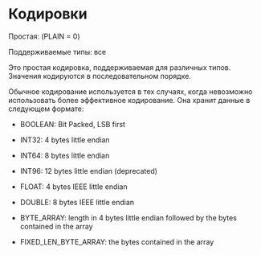 # Кодировки 
Простая: (PLAIN = 0)

Поддерживаемые типы: все

Это простая кодировка, поддерживаемая для различных типов. Значения кодируются в последовательном порядке.

Обычное кодирование используется в тех случаях, когда невозможно использовать более эффективное кодирование. Она хранит данные в следующем формате: 

- BOOLEAN: Bit Packed, LSB first

- INT32: 4 bytes little endian

- INT64: 8 bytes little endian 

- INT96: 12 bytes little endian (deprecated) 

- FLOAT: 4 bytes IEEE little endian 

- DOUBLE: 8 bytes IEEE little endian 

- BYTE_ARRAY: length in 4 bytes little endian followed by the bytes contained in the array 

- FIXED_LEN_BYTE_ARRAY: the bytes contained in the array 

